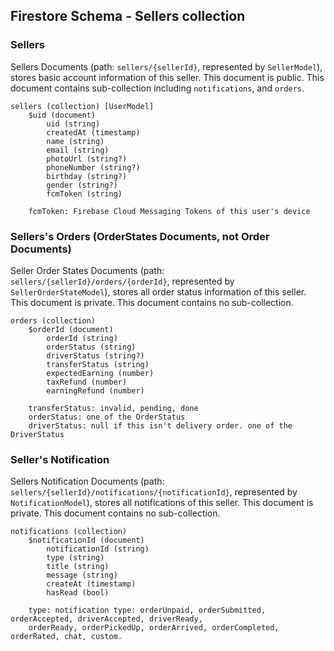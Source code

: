 ## Firestore Schema - Sellers collection

### Sellers

Sellers Documents (path: `sellers/{sellerId}`, represented by `SellerModel`), stores basic account
information of this seller. This document is public. This document contains sub-collection
including `notifications`, and `orders`.

```
sellers (collection) [UserModel]
    $uid (document)
        uid (string)
        createdAt (timestamp)
        name (string)
        email (string)
        photoUrl (string?)
        phoneNumber (string?) 
        birthday (string?)
        gender (string?)
        fcmToken (string)
        
    fcmToken: Firebase Cloud Messaging Tokens of this user's device
```

### Sellers's Orders (OrderStates Documents, not Order Documents)

Seller Order States Documents (path: `sellers/{sellerId}/orders/{orderId}`, represented by
`SellerOrderStateModel`), stores all order status information of this seller. This document is private.
This document contains no sub-collection.

```
orders (collection)
    $orderId (document)
        orderId (string)
        orderStatus (string)
        driverStatus (string?)
        transferStatus (string)
        expectedEarning (number)
        taxRefund (number)
        earningRefund (number)
        
    transferStatus: invalid, pending, done
    orderStatus: one of the OrderStatus
    driverStatus: null if this isn't delivery order. one of the DriverStatus
```

### Seller's Notification

Sellers Notification Documents (path: `sellers/{sellerId}/notifications/{notificationId}`,
represented by `NotificationModel`), stores all notifications of this seller. This document is
private. This document contains no sub-collection.

```
notifications (collection)
    $notificationId (document)
        notificationId (string)
        type (string)
        title (string)
        message (string)
        createAt (timestamp)
        hasRead (bool)
        
    type: notification type: orderUnpaid, orderSubmitted, orderAccepted, driverAccepted, driverReady,
    orderReady, orderPickedUp, orderArrived, orderCompleted, orderRated, chat, custom.
```

